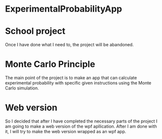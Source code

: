 # ExperimentalProbabilityApp

# School project
Once I have done what I need to, the project will be abandoned.

# Monte Carlo Principle
The main point of the project is to make an app that can calculate experimental probability with specific given instructions using the Monte Carlo simulation.

# Web version
So I decided that after I have completed the necessary parts of the project I am going to make a web version of the wpf apllication. After I am done with it, I will try to make the web version wrapped as an wpf app.
